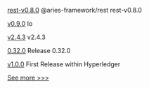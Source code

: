 
[rest-v0.8.0](https://github.com/hyperledger/aries-framework-javascript-ext/releases/tag/rest-v0.8.0) @aries-framework/rest rest-v0.8.0

[v0.9.0](https://github.com/hyperledger-labs/go-perun/releases/tag/v0.9.0) Io

[v2.4.3](https://github.com/hyperledger/fabric/releases/tag/v2.4.3) v2.4.3

[0.32.0](https://github.com/hyperledger/aries-vcx/releases/tag/0.32.0) Release 0.32.0

[v1.0.0](https://github.com/hyperledger/indy-node-container/releases/tag/v1.0.0) First Release within Hyperledger


[See more >>>](https://start-here.hyperledger.org/releases)
